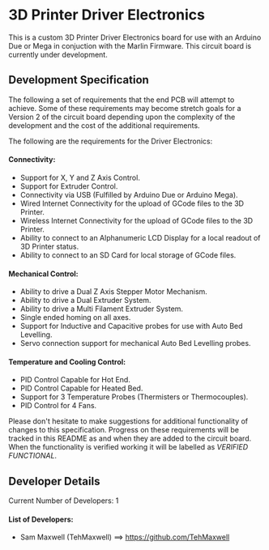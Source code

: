 # 3D Printer Driver Electronics

This is a custom 3D Printer Driver Electronics board for use with an Arduino Due or Mega in conjuction with the Marlin Firmware. This circuit board is currently under development.

## Development Specification

The following a set of requirements that the end PCB will attempt to achieve. Some of these requirements may become stretch goals for a Version 2 of the circuit board
depending upon the complexity of the development and the cost of the additional requirements.

The following are the requirements for the Driver Electronics:

#### Connectivity:

- Support for X, Y and Z Axis Control.
- Support for Extruder Control.
- Connectivity via USB (Fulfilled by Arduino Due or Arduino Mega).
- Wired Internet Connectivity for the upload of GCode files to the 3D Printer.
- Wireless Internet Connectivity for the upload of GCode files to the 3D Printer.
- Ability to connect to an Alphanumeric LCD Display for a local readout of 3D Printer status.
- Ability to connect to an SD Card for local storage of GCode files.

#### Mechanical Control:

- Ability to drive a Dual Z Axis Stepper Motor Mechanism.
- Ability to drive a Dual Extruder System.
- Ability to drive a Multi Filament Extruder System.
- Single ended homing on all axes.
- Support for Inductive and Capacitive probes for use with Auto Bed Levelling.
- Servo connection support for mechanical Auto Bed Levelling probes.

#### Temperature and Cooling Control:

- PID Control Capable for Hot End.
- PID Control Capable for Heated Bed.
- Support for 3 Temperature Probes (Thermisters or Thermocouples).
- PID Control for 4 Fans.

Please don't hesitate to make suggestions for additional functionality of changes to this specification. Progress on these requirements will be tracked in this README as and when they are added
to the circuit board. When the functionality is verified working it will be labelled as *VERIFIED FUNCTIONAL*.

## Developer Details

Current Number of Developers: 1

#### List of Developers:

- Sam Maxwell (TehMaxwell) ==> https://github.com/TehMaxwell